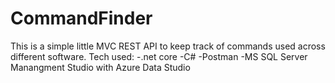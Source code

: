 # CommandFinder
This is a simple little MVC REST API to keep track of commands used across different software.
Tech used:
  -.net core
  -C#
  -Postman
  -MS SQL Server Manangment Studio with Azure Data Studio
